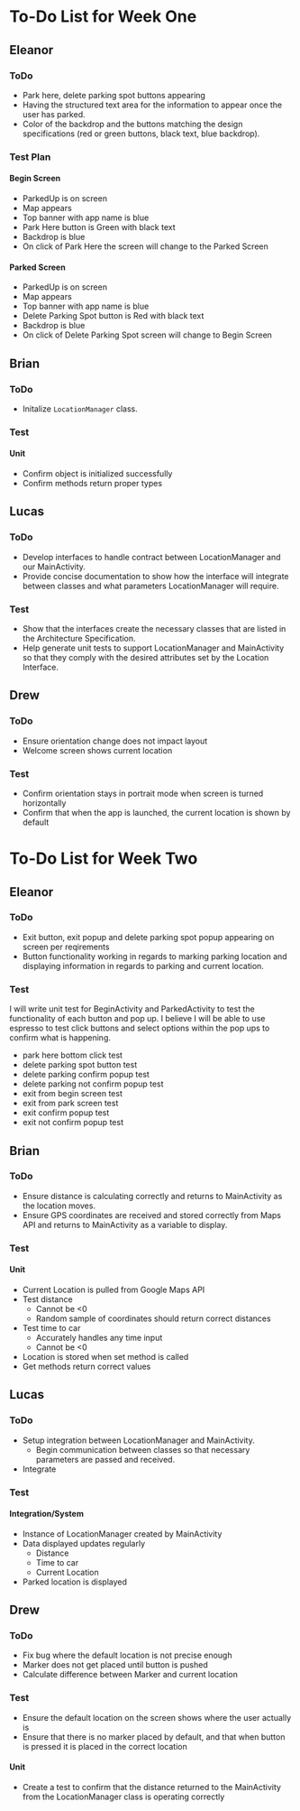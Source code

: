 # To-Do List for Week One
## Eleanor
### ToDo
 * Park here, delete parking spot buttons appearing
 * Having the structured text area for the information to appear once the user has parked.
 * Color of the backdrop and the buttons matching the design specifications (red or green buttons, black text, blue backdrop). 
### Test Plan
#### Begin Screen
* ParkedUp is on screen
* Map appears
* Top banner with app name is blue
* Park Here button is Green with black text
* Backdrop is blue
* On click of Park Here the screen will change to the Parked Screen

#### Parked Screen
* ParkedUp is on screen
* Map appears
* Top banner with app name is blue
* Delete Parking Spot button is Red with black text
* Backdrop is blue
* On click of Delete Parking Spot screen will change to Begin Screen
## Brian
### ToDo
* Initalize `LocationManager` class.
### Test 
#### Unit
* Confirm object is initialized successfully
* Confirm methods return proper types

## Lucas
### ToDo
 * Develop interfaces to handle contract between LocationManager and our MainActivity. 
 * Provide concise documentation to show how the interface will integrate between classes and what parameters LocationManager will require.
### Test 
 * Show that the interfaces create the necessary classes that are listed in the Architecture Specification.
 * Help generate unit tests to support LocationManager and MainActivity so that they comply with the desired attributes set by the Location Interface.
 
## Drew
### ToDo
 * Ensure orientation change does not impact layout
 * Welcome screen shows current location
### Test 
 * Confirm orientation stays in portrait mode when screen is turned horizontally
 * Confirm that when the app is launched, the current location is shown by default

# To-Do List for Week Two
## Eleanor
### ToDo
 * Exit button, exit popup and delete parking spot popup appearing on screen per reqirements
 * Button functionality working in regards to marking parking location and displaying information in regards to parking and current location.
### Test
I will write unit test for BeginActivity and ParkedActivity to test the functionality of each button and pop up. I believe I will be able to use espresso to test click buttons and select options within the pop ups to confirm what is happening. 
* park here bottom click test
* delete parking spot button test
* delete parking confirm popup test
* delete parking not confirm popup test
* exit from begin screen test
* exit from park screen test
* exit confirm popup test
* exit not confirm popup test

## Brian
### ToDo
* Ensure distance is calculating correctly and returns to MainActivity as the location moves.
* Ensure GPS coordinates are received and stored correctly from Maps API and returns to MainActivity as a variable to display.
### Test
#### Unit
* Current Location is pulled from Google Maps API
* Test distance
  * Cannot be <0
  * Random sample of coordinates should return correct distances
* Test time to car
  * Accurately handles any time input
  * Cannot be <0
* Location is stored when set method is called
* Get methods return correct values


## Lucas
### ToDo
* Setup integration between LocationManager and MainActivity.
  * Begin communication between classes so that necessary parameters are passed and received.
* Integrate 
### Test

#### Integration/System
* Instance of LocationManager created by MainActivity
* Data displayed updates regularly
  * Distance
  * Time to car
  * Current Location
* Parked location is displayed

## Drew
### ToDo
 * Fix bug where the default location is not precise enough
 * Marker does not get placed until button is pushed
 * Calculate difference between Marker and current location
### Test
 * Ensure the default location on the screen shows where the user actually is
 * Ensure that there is no marker placed by default, and that when button is pressed it is placed in the correct location
 #### Unit
 * Create a test to confirm that the distance returned to the MainActivity from the LocationManager class is operating correctly
